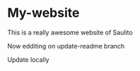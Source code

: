 # My-website

This is a really awesome website of Saulito

Now edditing on update-readme branch

Update locally